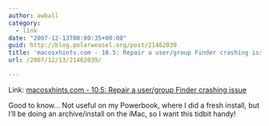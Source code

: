 ```yaml
---
author: awball
category:
  - link
date: "2007-12-13T00:00:35+00:00"
guid: http://blog.polarweasel.org/post/21462039
title: 'macosxhints.com - 10.5: Repair a user/group Finder crashing issue'
url: /2007/12/13/21462039/

---
```

Link: [macosxhints.com - 10.5: Repair a user/group Finder crashing issue](http://www.macosxhints.com/article.php?story=200711291134001)

Good to know… Not useful on my Powerbook, where I did a fresh install, but I’ll be doing an archive/install on the iMac, so I want this tidbit handy!
